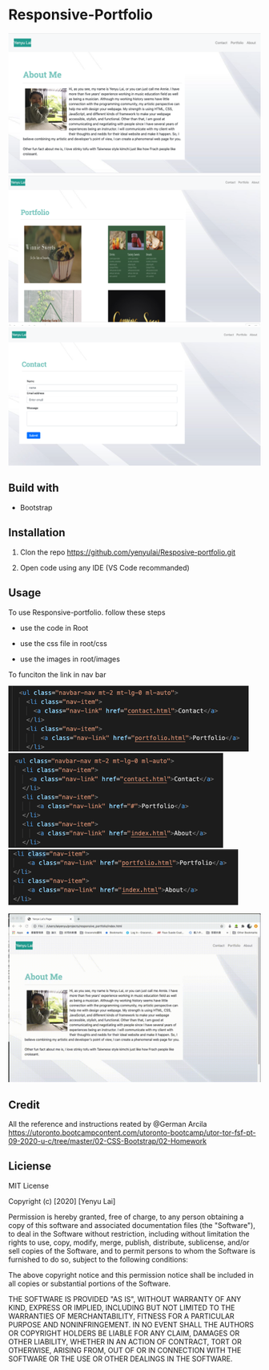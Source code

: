 Responsive-Portfolio
===
![alt text](https://github.com/yenyulai/Resposive-portfolio/blob/main/images/About.png?raw=true)
![alt text](https://github.com/yenyulai/Resposive-portfolio/blob/main/images/Portfolio.png?raw=true)
![alt text](https://github.com/yenyulai/Resposive-portfolio/blob/main/images/Contact.png?raw=true)
## Build with

* Bootstrap

## Installation

1. Clon the repo 
    https://github.com/yenyulai/Resposive-portfolio.git

2. Open code using any IDE (VS Code recommanded)

## Usage

  To use Responsive-portfolio. follow these steps
  
  * use the code in Root
  
  * use the css file in root/css
  
  * use the images in root/images
  
  To funciton the link in nav bar

  ![alt text](https://github.com/yenyulai/Resposive-portfolio/blob/main/images/index-link%20function.png?raw=true)
  ![alt text](https://github.com/yenyulai/Resposive-portfolio/blob/main/images/Portfolio%20link%20dunction.png?raw=true)
  ![alt text](https://github.com/yenyulai/Resposive-portfolio/blob/main/images/contact-link%20function.png?raw=true)
  
  ![](https://github.com/yenyulai/Resposive-portfolio/blob/main/images/Usage.gif)
  


## Credit

All the reference and instructions reated by @German Arcila 
https://utoronto.bootcampcontent.com/utoronto-bootcamp/utor-tor-fsf-pt-09-2020-u-c/tree/master/02-CSS-Bootstrap/02-Homework

## Liciense

MIT License

Copyright (c) [2020] [Yenyu Lai]

Permission is hereby granted, free of charge, to any person obtaining a copy
of this software and associated documentation files (the "Software"), to deal
in the Software without restriction, including without limitation the rights
to use, copy, modify, merge, publish, distribute, sublicense, and/or sell
copies of the Software, and to permit persons to whom the Software is
furnished to do so, subject to the following conditions:

The above copyright notice and this permission notice shall be included in all
copies or substantial portions of the Software.

THE SOFTWARE IS PROVIDED "AS IS", WITHOUT WARRANTY OF ANY KIND, EXPRESS OR
IMPLIED, INCLUDING BUT NOT LIMITED TO THE WARRANTIES OF MERCHANTABILITY,
FITNESS FOR A PARTICULAR PURPOSE AND NONINFRINGEMENT. IN NO EVENT SHALL THE
AUTHORS OR COPYRIGHT HOLDERS BE LIABLE FOR ANY CLAIM, DAMAGES OR OTHER
LIABILITY, WHETHER IN AN ACTION OF CONTRACT, TORT OR OTHERWISE, ARISING FROM,
OUT OF OR IN CONNECTION WITH THE SOFTWARE OR THE USE OR OTHER DEALINGS IN THE
SOFTWARE.
